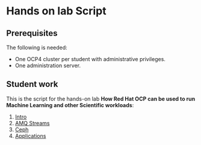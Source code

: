 # Hands on lab Script

## Prerequisites

The following is needed:

* One OCP4 cluster per student with administrative privileges.
* One administration server.

## Student work

This is the script for the hands-on lab **How Red Hat OCP can be used to run Machine Learning and other Scientific workloads**:

1. [Intro](intro/README.md)
2. [AMQ Streams](amq-streams/README.md)
3. [Ceph](ceph/README.md)
4. [Applications](applications/README.md)
